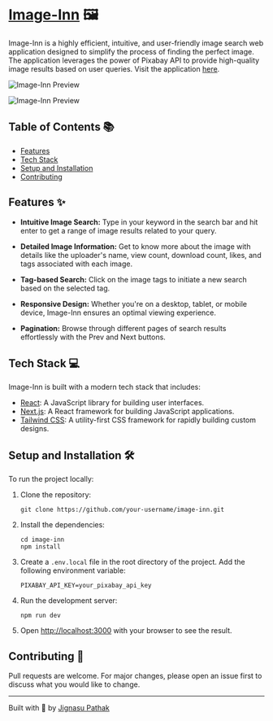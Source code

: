 # [Image-Inn](https://image-inn.vercel.app/) 🖼️

Image-Inn is a highly efficient, intuitive, and user-friendly image search web application designed to simplify the process of finding the perfect image. The application leverages the power of Pixabay API to provide high-quality image results based on user queries. Visit the application [here](https://image-inn.vercel.app/).

![Image-Inn Preview](./public/ss1.png)

![Image-Inn Preview](./public/ss2.png)

## Table of Contents 📚

- [Features](#features)
- [Tech Stack](#tech-stack)
- [Setup and Installation](#setup-and-installation)
- [Contributing](#contributing)

## Features ✨

- **Intuitive Image Search:** Type in your keyword in the search bar and hit enter to get a range of image results related to your query.
  
- **Detailed Image Information:** Get to know more about the image with details like the uploader's name, view count, download count, likes, and tags associated with each image.

- **Tag-based Search:** Click on the image tags to initiate a new search based on the selected tag.

- **Responsive Design:** Whether you're on a desktop, tablet, or mobile device, Image-Inn ensures an optimal viewing experience.

- **Pagination:** Browse through different pages of search results effortlessly with the Prev and Next buttons.

## Tech Stack 💻

Image-Inn is built with a modern tech stack that includes:

- [React](https://reactjs.org/): A JavaScript library for building user interfaces.
- [Next.js](https://nextjs.org/): A React framework for building JavaScript applications.
- [Tailwind CSS](https://tailwindcss.com/): A utility-first CSS framework for rapidly building custom designs.

## Setup and Installation 🛠️

To run the project locally:

1. Clone the repository:
    ```
    git clone https://github.com/your-username/image-inn.git
    ```
2. Install the dependencies:
    ```
    cd image-inn
    npm install
    ```
3. Create a `.env.local` file in the root directory of the project. Add the following environment variable:
    ```
    PIXABAY_API_KEY=your_pixabay_api_key
    ```
4. Run the development server:
    ```
    npm run dev
    ```
5. Open [http://localhost:3000](http://localhost:3000) with your browser to see the result.

## Contributing 🤝

Pull requests are welcome. For major changes, please open an issue first to discuss what you would like to change.

---

Built with 💜 by [Jignasu Pathak](https://github.com/Mister-JP)
